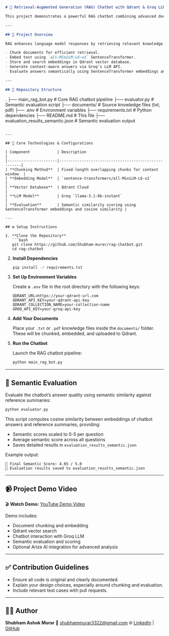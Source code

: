

```markdown
# 🧠 Retrieval-Augmented Generation (RAG) Chatbot with Qdrant & Groq LLM

This project demonstrates a powerful RAG chatbot combining advanced document retrieval with generative language models. It uses Qdrant for vector storage, SentenceTransformers for embeddings, and Groq's `llama-3.1-8b-instant` model for response generation. The project includes semantic evaluation to assess answer quality.

---

## 🚀 Project Overview

RAG enhances language model responses by retrieving relevant knowledge chunks from a vector database and conditioning generation on that information. This implementation shows how to:

- Chunk documents for efficient retrieval.
- Embed text using `all-MiniLM-L6-v2` SentenceTransformer.
- Store and search embeddings in Qdrant vector database.
- Generate context-aware answers via Groq's LLM API.
- Evaluate answers semantically using SentenceTransformer embeddings and cosine similarity.

---

## 📂 Repository Structure

```

.
├── main\_rag\_bot.py              # Core RAG chatbot pipeline
├── evaluator.py                 # Semantic evaluation script
├── documents/                  # Source knowledge files (txt, pdf)
├── .env                        # Environment variables
├── requirements.txt            # Python dependencies
├── README.md                   # This file
├── evaluation\_results\_semantic.json # Semantic evaluation output

````

---

## 🧱 Core Technologies & Configurations

| Component            | Description                                         |
|----------------------|-----------------------------------------------------|
| **Chunking Method**  | Fixed-length overlapping chunks for context window  |
| **Embedding Model**  | `sentence-transformers/all-MiniLM-L6-v2`             |
| **Vector Database**  | Qdrant Cloud                                        |
| **LLM Model**        | Groq `llama-3.1-8b-instant`                         |
| **Evaluation**       | Semantic similarity scoring using SentenceTransformer embeddings and cosine similarity |

---

## ⚙️ Setup Instructions

1. **Clone the Repository**
   ```bash
   git clone https://github.com/Shubham-murar/rag-chatbot.git
   cd rag-chatbot
````

2. **Install Dependencies**

   ```bash
   pip install -r requirements.txt
   ```

3. **Set Up Environment Variables**

   Create a `.env` file in the root directory with the following keys:

   ```
   QDRANT_URL=https://your-qdrant-url.com
   QDRANT_API_KEY=your-qdrant-api-key
   QDRANT_COLLECTION_NAME=your-collection-name
   GROQ_API_KEY=your-groq-api-key
   ```

4. **Add Your Documents**

   Place your `.txt` or `.pdf` knowledge files inside the `documents/` folder. These will be chunked, embedded, and uploaded to Qdrant.

5. **Run the Chatbot**

   Launch the RAG chatbot pipeline:

   ```bash
   python main_rag_bot.py
   ```

---

## 🧪 Semantic Evaluation

Evaluate the chatbot’s answer quality using semantic similarity against reference summaries:

```bash
python evaluator.py
```

This script computes cosine similarity between embeddings of chatbot answers and reference summaries, providing:

* Semantic scores scaled to 0-5 per question
* Average semantic score across all questions
* Saves detailed results in `evaluation_results_semantic.json`

Example output:

```
🎯 Final Semantic Score: 4.65 / 5.0
📄 Evaluation results saved to evaluation_results_semantic.json
```

---

## 📹 Project Demo Video

🎬 **Watch Demo:** [YouTube Demo Video](https://youtu.be/rhpk6ASrcmc)

Demo includes:

* Document chunking and embedding
* Qdrant vector search
* Chatbot interaction with Groq LLM
* Semantic evaluation and scoring
* Optional Arize AI integration for advanced analysis

---

## ✅ Contribution Guidelines

* Ensure all code is original and clearly documented.
* Explain your design choices, especially around chunking and evaluation.
* Include relevant test cases with pull requests.

---

## 🙋‍♂️ Author

**Shubham Ashok Murar**
📧 [shubhammurar3322@gmail.com](mailto:shubhammurar3322@gmail.com)
🌐 [LinkedIn](www.linkedin.com/in/shubham-murar) | [GitHub](https://github.com/Shubham-murar/rag-chatbot)

